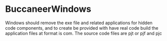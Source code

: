 # BuccaneerWindows

Windows should remove the exe file and related applications for hidden code components,
and to create be provided with have ​​real code build the application files at format is com.
The source code files are pjt or pjf and pjc
